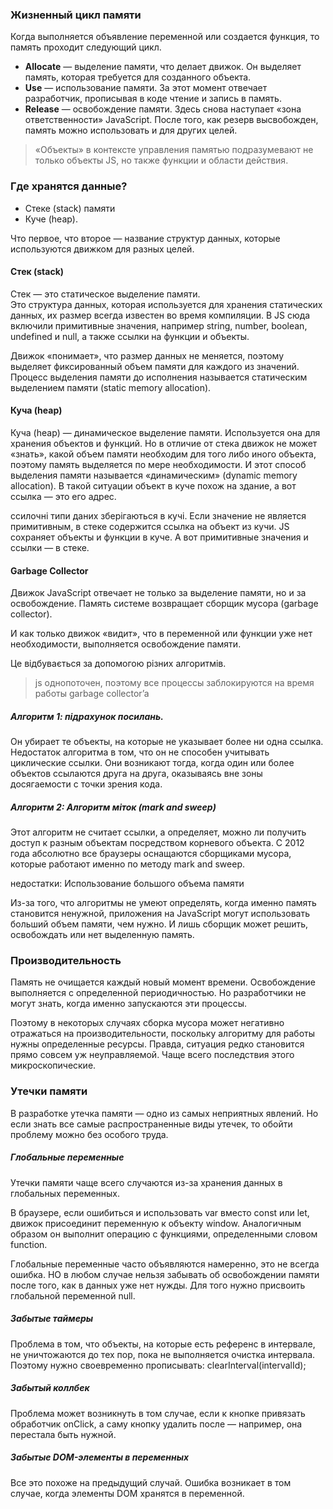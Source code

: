 ### Жизненный цикл памяти  
Когда выполняется объявление переменной или создается функция, то память проходит следующий цикл.

* **Allocate** — выделение памяти, что делает движок. Он выделяет память, которая требуется для созданного объекта.
* **Use** — использование памяти. За этот момент отвечает разработчик, прописывая в коде чтение и запись в память.
* **Release** — освобождение памяти. Здесь снова наступает «зона ответственности» JavaScript. После того, как резерв высвобожден, память можно использовать и для других целей.

> «Объекты» в контексте управления памятью подразумевают не только объекты JS, но также функции и области действия.

### Где хранятся данные?
* Cтеке (stack) памяти
* Куче (heap).

Что первое, что второе — название структур данных, которые используются движком для разных целей.

#### Стек (stack)
Стек — это статическое выделение памяти.  
Это структура данных, которая используется для хранения статических данных, их размер всегда известен во время компиляции. В JS сюда включили примитивные значения, например string, number, boolean, undefined и null, а также ссылки на функции и объекты.

Движок «понимает», что размер данных не меняется, поэтому выделяет фиксированный объем памяти для каждого из значений. Процесс выделения памяти до исполнения называется статическим выделением памяти (static memory allocation).

#### Куча (heap)
Куча (heap) — динамическое выделение памяти.
Используется она для хранения объектов и функций.
Но в отличие от стека движок не может «знать», какой объем памяти необходим для того либо иного объекта, поэтому память выделяется по мере необходимости. И этот способ выделения памяти называется «динамическим» (dynamic memory allocation).
В такой ситуации объект в куче похож на здание, а вот ссылка — это его адрес.

ссилочні типи даних зберігаються  в кучі.
Если значение не является примитивным, в стеке содержится ссылка на объект из кучи.
JS сохраняет объекты и функции в куче. А вот примитивные значения и ссылки — в стеке.

#### Garbage Collector
Движок JavaScript отвечает не только за выделение памяти, но и за освобождение. Память системе возвращает сборщик мусора (garbage collector).

И как только движок «видит», что в переменной или функции уже нет необходимости, выполняется освобождение памяти.

Це відбувається за допомогою різних алгоритмів.

> js однопоточен, поэтому все процессы заблокируются на время работы garbage collector’a

##### Алгоритм 1: підрахунок посилань.
Он убирает те объекты, на которые не указывает более ни одна ссылка.  
Недостаток алгоритма в том, что он не способен учитывать циклические ссылки. Они возникают тогда, когда один или более объектов ссылаются друга на друга, оказываясь вне зоны досягаемости с точки зрения кода.

##### Алгоритм 2: Алгоритм міток (mark and sweep)
Этот алгоритм не считает ссылки, а определяет, можно ли получить доступ к разным объектам посредством корневого объекта.
С 2012 года абсолютно все браузеры оснащаются сборщиками мусора, которые работают именно по методу mark and sweep.

недостатки: Использование большого объема памяти

Из-за того, что алгоритмы не умеют определять, когда именно память становится ненужной, приложения на JavaScript могут использовать больший объем памяти, чем нужно. И лишь сборщик может решить, освобождать или нет выделенную память.

### Производительность

Память не очищается каждый новый момент времени. Освобождение выполняется с определенной периодичностью. Но разработчики не могут знать, когда именно запускаются эти процессы.

Поэтому в некоторых случаях сборка мусора может негативно отражаться на производительности, поскольку алгоритму для работы нужны определенные ресурсы. Правда, ситуация редко становится прямо совсем уж неуправляемой. Чаще всего последствия этого микроскопические.

### Утечки памяти

В разработке утечка памяти — одно из самых неприятных явлений. Но если знать все самые распространенные виды утечек, то обойти проблему можно без особого труда.

##### Глобальные переменные

Утечки памяти чаще всего случаются из-за хранения данных в глобальных переменных.

В браузере, если ошибиться и использовать var вместо const или let, движок присоединит переменную к объекту window. Аналогичным образом он выполнит операцию с функциями, определенными словом function.

Глобальные переменные часто объявляются намеренно, это не всегда ошибка. НО в любом случае нельзя забывать об освобождении памяти после того, как в данных уже нет нужды. Для того нужно присвоить глобальной переменной null.

##### Забытые таймеры
Проблема в том, что объекты, на которые есть референс в интервале, не уничтожаются до тех пор, пока не выполняется очистка интервала. Поэтому нужно своевременно прописывать:
clearInterval(intervalId);

##### Забытый коллбек
Проблема может возникнуть в том случае, если к кнопке привязать обработчик onClick, а саму кнопку удалить после — например, она перестала быть нужной.

##### Забытые DOM-элементы в переменных
Все это похоже на предыдущий случай. Ошибка возникает в том случае, когда элементы DOM хранятся в переменной.













